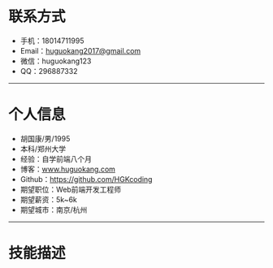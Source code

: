 # 联系方式
* 手机：18014711995  
* Email：huguokang2017@gmail.com  
* 微信：huguokang123  
* QQ：296887332

---

# 个人信息
* 胡国康/男/1995
* 本科/郑州大学
* 经验：自学前端八个月
* 博客：www.huguokang.com
* Github：https://github.com/HGKcoding
* 期望职位：Web前端开发工程师
* 期望薪资：5k~6k
* 期望城市：南京/杭州

---

# 技能描述



